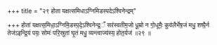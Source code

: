 +++
title = "२९ होता यक्षत्समिधाऽग्निमिडस्पदेऽश्विनेन्द्रम्"

+++
होता॑ यक्षत्स॒मिधा॒ऽग्निमि॒डस्प॒दे᳕ऽश्विनेन्द्र॒ँ सर॑स्वतीम॒जो धू॒म्रो न गो॒धूमैः॒ कुव॑लैर्भेष॒जं मधु॒ शष्पै॒र्न तेज॑ऽइन्द्रि॒यं पयः॒ सोमः॑ परि॒स्रुता॑ घृ॒तं मधु॒ व्यन्त्वाज्य॑स्य॒ होत॒र्यज॑ ॥२९ ॥